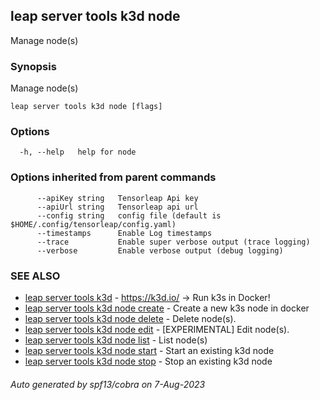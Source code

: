 ## leap server tools k3d node

Manage node(s)

### Synopsis

Manage node(s)

```
leap server tools k3d node [flags]
```

### Options

```
  -h, --help   help for node
```

### Options inherited from parent commands

```
      --apiKey string   Tensorleap Api key
      --apiUrl string   Tensorleap api url
      --config string   config file (default is $HOME/.config/tensorleap/config.yaml)
      --timestamps      Enable Log timestamps
      --trace           Enable super verbose output (trace logging)
      --verbose         Enable verbose output (debug logging)
```

### SEE ALSO

* [leap server tools k3d](leap_server_tools_k3d.md)	 - https://k3d.io/ -> Run k3s in Docker!
* [leap server tools k3d node create](leap_server_tools_k3d_node_create.md)	 - Create a new k3s node in docker
* [leap server tools k3d node delete](leap_server_tools_k3d_node_delete.md)	 - Delete node(s).
* [leap server tools k3d node edit](leap_server_tools_k3d_node_edit.md)	 - [EXPERIMENTAL] Edit node(s).
* [leap server tools k3d node list](leap_server_tools_k3d_node_list.md)	 - List node(s)
* [leap server tools k3d node start](leap_server_tools_k3d_node_start.md)	 - Start an existing k3d node
* [leap server tools k3d node stop](leap_server_tools_k3d_node_stop.md)	 - Stop an existing k3d node

###### Auto generated by spf13/cobra on 7-Aug-2023
